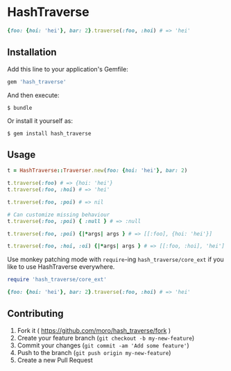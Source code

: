 # HashTraverse

```ruby
{foo: {hoi: 'hei'}, bar: 2}.traverse(:foo, :hoi) # => 'hei'
```

## Installation

Add this line to your application's Gemfile:

```ruby
gem 'hash_traverse'
```

And then execute:

    $ bundle

Or install it yourself as:

    $ gem install hash_traverse

## Usage

```ruby
t = HashTraverse::Traverser.new(foo: {hoi: 'hei'}, bar: 2)

t.traverse(:foo) # => {hoi: 'hei'}
t.traverse(:foo, :hoi) # => 'hei'

t.traverse(:foo, :poi) # => nil

# Can customize missing behaviour
t.traverse(:foo, :poi) { :null } # => :null

t.traverse(:foo, :poi) {|*args| args } # => [[:foo], {hoi: 'hei'}]

t.traverse(:foo, :hoi, :oi) {|*args| args } # => [[:foo, :hoi], 'hei']
```

Use monkey patching mode with `require`-ing `hash_traverse/core_ext` if you like to use HashTraverse everywhere.
```ruby
require 'hash_traverse/core_ext'

{foo: {hoi: 'hei'}, bar: 2}.traverse(:foo, :hoi) # => 'hei'
```

## Contributing

1. Fork it ( https://github.com/moro/hash_traverse/fork )
2. Create your feature branch (`git checkout -b my-new-feature`)
3. Commit your changes (`git commit -am 'Add some feature'`)
4. Push to the branch (`git push origin my-new-feature`)
5. Create a new Pull Request
